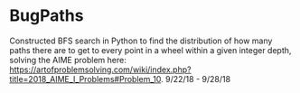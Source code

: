 # BugPaths
Constructed BFS search in Python to find the distribution of how many paths there are to get to every point in a wheel within a given integer depth, solving the AIME problem here: https://artofproblemsolving.com/wiki/index.php?title=2018_AIME_I_Problems#Problem_10. 9/22/18 - 9/28/18
